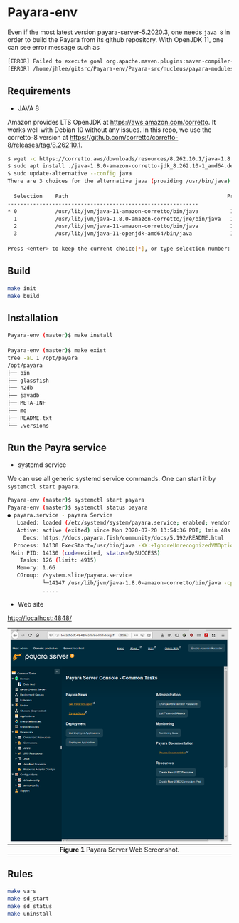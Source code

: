 # Payara-env

Even if the most latest version payara-server-5.2020.3, one needs `java 8` in order to build the Payara from its github repository.
With OpenJDK 11, one can see error message such as

```bash
[ERROR] Failed to execute goal org.apache.maven.plugins:maven-compiler-plugin:3.8.0:compile (default-compile) on project asadmin-audit: Compilation failure
[ERROR] /home/jhlee/gitsrc/Payara-env/Payara-src/nucleus/payara-modules/asadmin-audit/src/main/java/fish/payara/audit/admin/SetAdminAuditServiceNotifierConfiguration.java:[168,67] incompatible types: org.jvnet.hk2.config.ConfigBeanProxy cannot be converted to fish.payara.nucleus.notification.configuration.Notifier
```

## Requirements

* JAVA 8

Amazon provides LTS OpenJDK at <https://aws.amazon.com/corretto>. It works well with Debian 10 without any issues.
In this repo, we use the corretto-8 version at <https://github.com/corretto/corretto-8/releases/tag/8.262.10.1>.

```bash
$ wget -c https://corretto.aws/downloads/resources/8.262.10.1/java-1.8.0-amazon-corretto-jdk_8.262.10-1_amd64.deb
$ sudo apt install ./java-1.8.0-amazon-corretto-jdk_8.262.10-1_amd64.deb
$ sudo update-alternative --config java
There are 3 choices for the alternative java (providing /usr/bin/java).

  Selection    Path                                                  Priority   Status
------------------------------------------------------------
* 0            /usr/lib/jvm/java-11-amazon-corretto/bin/java          11100008  auto mode
  1            /usr/lib/jvm/java-1.8.0-amazon-corretto/jre/bin/java   10800262  manual mode
  2            /usr/lib/jvm/java-11-amazon-corretto/bin/java          11100008  manual mode
  3            /usr/lib/jvm/java-11-openjdk-amd64/bin/java            1111      manual mode

Press <enter> to keep the current choice[*], or type selection number: 1
```

## Build

```bash
make init
make build
```

## Installation

```bash
Payara-env (master)$ make install

Payara-env (master)$ make exist
tree -aL 1 /opt/payara
/opt/payara
├── bin
├── glassfish
├── h2db
├── javadb
├── META-INF
├── mq
├── README.txt
└── .versions
```

## Run the Payra service

* systemd service

We can use all generic systemd service commands. One can start it by `systemctl start payara`.

```bash
Payara-env (master)$ systemctl start payara
Payara-env (master)$ systemctl status payara
● payara.service - payara Service
   Loaded: loaded (/etc/systemd/system/payara.service; enabled; vendor preset: enabled)
   Active: active (exited) since Mon 2020-07-20 13:54:36 PDT; 1min 48s ago
     Docs: https://docs.payara.fish/community/docs/5.192/README.html
  Process: 14130 ExecStart=/usr/bin/java -XX:+IgnoreUnrecognizedVMOptions -jar /opt/payara/glassfish/lib/client/appserver-cli.jar start-domain productio
 Main PID: 14130 (code=exited, status=0/SUCCESS)
    Tasks: 126 (limit: 4915)
   Memory: 1.6G
   CGroup: /system.slice/payara.service
           └─14147 /usr/lib/jvm/java-1.8.0-amazon-corretto/bin/java -cp /opt/payara/glassfish/modules/glassfish.jar -XX:+UnlockDiagnosticVMOptions -XX:M
           .....
```

* Web site

<http://localhost:4848/>

|![Payara Server](docs/payara_server.png)|
| :---: |
|**Figure 1** Payara Server Web Screenshot. |

## Rules

```bash
make vars
make sd_start
make sd_status
make uninstall
```
